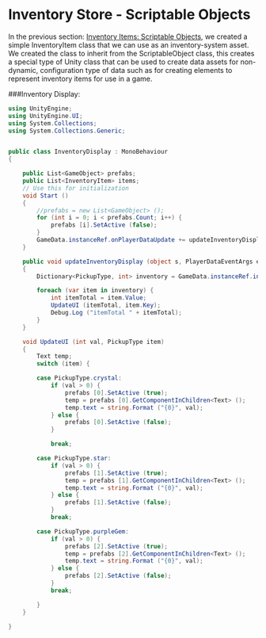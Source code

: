 # Inventory Store - Scriptable Objects

In the previous section: [Inventory Items: Scriptable Objects](https://kdoore.gitbooks.io/cs-2335/content/inventoryitems_-_scriptableobjects.html#inventoryitems--scriptableobjects), we created a simple InventoryItem class that we can use as an inventory-system asset.  We created the class to inherit from the ScriptableObject class, this creates a special type of Unity class that can be used to create data assets for non-dynamic, configuration type of data such as for creating elements to represent inventory items for use in a game.  


###Inventory Display: 

```C#
using UnityEngine;
using UnityEngine.UI;
using System.Collections;
using System.Collections.Generic;


public class InventoryDisplay : MonoBehaviour
{

	public List<GameObject> prefabs;
	public List<InventoryItem> items;
	// Use this for initialization
	void Start ()
	{
		//prefabs = new List<GameObject> ();
		for (int i = 0; i < prefabs.Count; i++) {
			prefabs [i].SetActive (false);
		}
		GameData.instanceRef.onPlayerDataUpdate += updateInventoryDisplay;
	}

	public void updateInventoryDisplay (object s, PlayerDataEventArgs e)
	{
		Dictionary<PickupType, int> inventory = GameData.instanceRef.inventory;

		foreach (var item in inventory) {
			int itemTotal = item.Value;
			UpdateUI (itemTotal, item.Key); 
			Debug.Log ("itemTotal " + itemTotal);
		}
	}

	void UpdateUI (int val, PickupType item)
	{
		Text temp;
		switch (item) {

		case PickupType.crystal:
			if (val > 0) {
				prefabs [0].SetActive (true);
				temp = prefabs [0].GetComponentInChildren<Text> ();
				temp.text = string.Format ("{0}", val);
			} else {
				prefabs [0].SetActive (false);
			}

			break;

		case PickupType.star:
			if (val > 0) {
				prefabs [1].SetActive (true);
				temp = prefabs [1].GetComponentInChildren<Text> ();
				temp.text = string.Format ("{0}", val);
			} else {
				prefabs [1].SetActive (false);
			}
			break;

		case PickupType.purpleGem:
			if (val > 0) {
				prefabs [2].SetActive (true);
				temp = prefabs [2].GetComponentInChildren<Text> ();
				temp.text = string.Format ("{0}", val);
			} else {
				prefabs [2].SetActive (false);
			}
			break;

		}
	}

}
```

